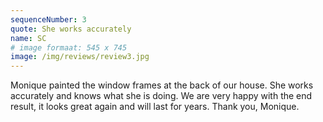```yaml
---
sequenceNumber: 3
quote: She works accurately
name: SC
# image formaat: 545 x 745
image: /img/reviews/review3.jpg 
---
```

Monique painted the window frames at the back of our house. She works accurately and knows what she is doing. We are very happy with the end result, it looks great again and will last for years. Thank you, Monique.